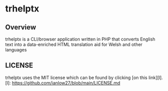 # trhelptx

## Overview
trhelptx is a CLI/browser application written in PHP that converts English text into a data-enriched HTML translation aid for Welsh and other languages

## LICENSE
trhelptx uses the MIT license which can be found by clicking [on this link][l].
[l]: https://github.com/ianlow27/blob/main/LICENSE.md

